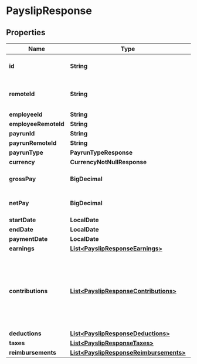

# PayslipResponse


## Properties

Name | Type | Description | Notes
------------ | ------------- | ------------- | -------------
**id** | **String** | The Affix-assigned id of the payslip | 
**remoteId** | **String** | the remote system-assigned id of the payrun | 
**employeeId** | **String** |  | 
**employeeRemoteId** | **String** |  | 
**payrunId** | **String** |  | 
**payrunRemoteId** | **String** |  | 
**payrunType** | **PayrunTypeResponse** |  | 
**currency** | **CurrencyNotNullResponse** |  | 
**grossPay** | **BigDecimal** | if USD/EUR/GBP, in cent | 
**netPay** | **BigDecimal** | if USD/EUR/GBP, in cent | 
**startDate** | **LocalDate** |  | 
**endDate** | **LocalDate** |  | 
**paymentDate** | **LocalDate** |  | 
**earnings** | [**List&lt;PayslipResponseEarnings&gt;**](PayslipResponseEarnings.md) |  | 
**contributions** | [**List&lt;PayslipResponseContributions&gt;**](PayslipResponseContributions.md) | Items paid by the employer that are not included in gross pay, such as employer-paid portion of private health insurance  | 
**deductions** | [**List&lt;PayslipResponseDeductions&gt;**](PayslipResponseDeductions.md) |  | 
**taxes** | [**List&lt;PayslipResponseTaxes&gt;**](PayslipResponseTaxes.md) |  | 
**reimbursements** | [**List&lt;PayslipResponseReimbursements&gt;**](PayslipResponseReimbursements.md) |  | 



